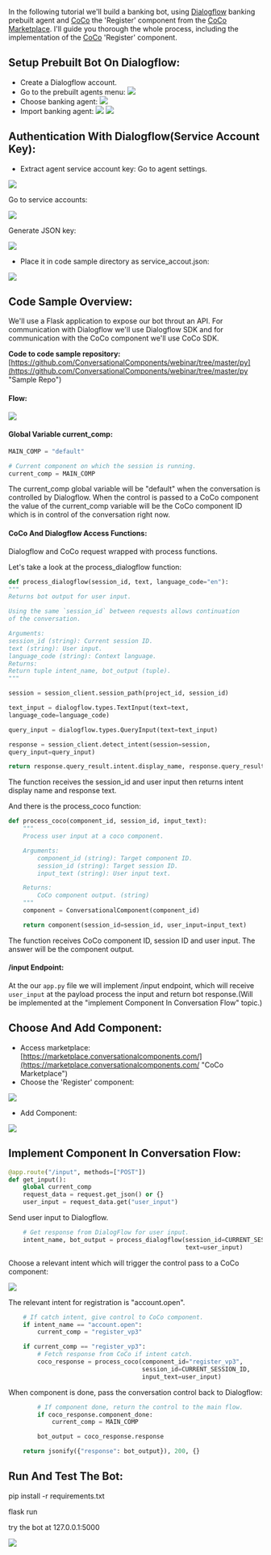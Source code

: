 In the following tutorial we'll build a banking bot, using [Dialogflow](https://dialogflow.cloud.google.com/ "Dialogflow")
banking prebuilt agent and [CoCo](http://conversationalcomponents.com/ "CoCo") the 'Register' component from the [CoCo Marketplace](https://marketplace.conversationalcomponents.com/ "CoCo Marketplace").
I'll guide you thorough the whole process, including the implementation of the [CoCo](http://conversationalcomponents.com/ "CoCo") 'Register' component.


## Setup Prebuilt Bot On Dialogflow:
* Create a Dialogflow account.
* Go to the prebuilt agents menu:
![](./screenshots/use_a_component_with_dialogflow_external/1_choose_prebuilt_agents.png)
* Choose banking agent:
![](./screenshots/use_a_component_with_dialogflow_external/2_choose_banking_bot.png)
* Import banking agent:
![](./screenshots/use_a_component_with_dialogflow_external/3_import_banking_bot.png)
![](./screenshots/use_a_component_with_dialogflow_external/4_proceed_to_agent.png)


## Authentication With Dialogflow(Service Account Key):
* Extract agent service account key:
Go to agent settings.

![](./screenshots/use_a_component_with_dialogflow_external/5_go_to_agent_settiongs.png)

Go to service accounts:

![](./screenshots/use_a_component_with_dialogflow_external/6_go_to_service_accounts.png)

Generate JSON key:

![](./screenshots/use_a_component_with_dialogflow_external/7_generate_json_key.png)

* Place it in code sample directory as service_accout.json:

![](./screenshots/use_a_component_with_dialogflow_external/8_place_the_json_key_in_code_folder.png)

## Code Sample Overview:
We'll use a Flask application to expose our bot throut an API. For communication
with Dialogflow we'll use Dialogflow SDK and for communication with the CoCo component we'll use CoCo SDK.

**Code to code sample repository:**
[https://github.com/ConversationalComponents/webinar/tree/master/py](https://github.com/ConversationalComponents/webinar/tree/master/py "Sample Repo")

#### Flow:

![](./screenshots/use_a_component_with_dialogflow_external/9_flow.png)

#### Global Variable current_comp:
```python
MAIN_COMP = "default"

# Current component on which the session is running.
current_comp = MAIN_COMP
```
The current_comp global variable will be "default" when the
conversation is controlled by Dialogflow. When the control is passed to
a CoCo component the value of the current_comp variable will be the
CoCo component ID which is in control of the conversation right now.


#### CoCo And Dialogflow Access Functions:
Dialogflow and CoCo request wrapped with process functions.

Let's take a look at the process_dialogflow function:

```python
def process_dialogflow(session_id, text, language_code="en"):
"""
Returns bot output for user input.

Using the same `session_id` between requests allows continuation
of the conversation.

Arguments:
session_id (string): Current session ID.
text (string): User input.
language_code (string): Context language.
Returns:
Return tuple intent_name, bot_output (tuple).
"""

session = session_client.session_path(project_id, session_id)

text_input = dialogflow.types.TextInput(text=text,
language_code=language_code)

query_input = dialogflow.types.QueryInput(text=text_input)

response = session_client.detect_intent(session=session,
query_input=query_input)

return response.query_result.intent.display_name, response.query_result.fulfillment_text
```
The function receives the session_id and user input then returns intent display name
and response text.

And there is the process_coco function:

```python
def process_coco(component_id, session_id, input_text):
    """
    Process user input at a coco component.

    Arguments:
        component_id (string): Target component ID.
        session_id (string): Target session ID.
        input_text (string): User input text.

    Returns:
        CoCo component output. (string)
    """
    component = ConversationalComponent(component_id)

    return component(session_id=session_id, user_input=input_text)
```

The function receives CoCo component ID, session ID and user input.
The answer will be the component output.

#### /input Endpoint:
At the our `app.py` file we will implement /input endpoint, which will receive
`user_input` at the payload process the input and return bot response.(Will be
implemented at the "implement Component In Conversation Flow" topic.)


## Choose And Add Component:
* Access marketplace: [https://marketplace.conversationalcomponents.com/](https://marketplace.conversationalcomponents.com/ "CoCo Marketplace")
* Choose the 'Register' component:

![](./screenshots/use_a_component_with_dialogflow_external/10_register_component.png)

* Add Component:

![](./screenshots/use_a_component_with_dialogflow_external/11_add_component.png)

## Implement Component In Conversation Flow:

```python
@app.route("/input", methods=["POST"])
def get_input():
    global current_comp
    request_data = request.get_json() or {}
    user_input = request_data.get("user_input")
```

Send user input to Dialogflow.

```python
    # Get response from DialogFlow for user input.
    intent_name, bot_output = process_dialogflow(session_id=CURRENT_SESSION_ID,
                                                 text=user_input)
```

Choose a relevant intent which will trigger the control pass to a CoCo
component:


![](./screenshots/use_a_component_with_dialogflow_external/12_choose_event.png)

The relevant intent for registration is "account.open".

```python
    # If catch intent, give control to CoCo component.
    if intent_name == "account.open":
        current_comp = "register_vp3"

    if current_comp == "register_vp3":
        # Fetch response from CoCo if intent catch.
        coco_response = process_coco(component_id="register_vp3",
                                     session_id=CURRENT_SESSION_ID,
                                     input_text=user_input)

```

When component is done, pass the conversation control back to Dialogflow:

```python
        # If component done, return the control to the main flow.
        if coco_response.component_done:
            current_comp = MAIN_COMP

        bot_output = coco_response.response

    return jsonify({"response": bot_output}), 200, {}
```


## Run And Test The Bot:

pip install -r requirements.txt

flask run

try the bot at 127.0.0.1:5000

![](./screenshots/use_a_component_with_dialogflow_external/13_chat.png)
